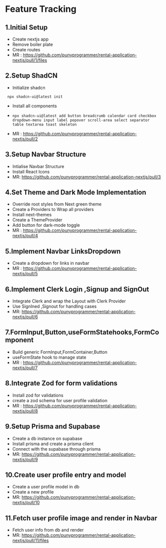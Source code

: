 # Feature Tracking
## 1.Initial Setup 
   - Create nextjs app
   - Remove boiler plate
   - Create routes
   - MR : https://github.com/punyprogrammer/rental-application-nextjs/pull/1/files
## 2.Setup ShadCN
   - Initialize shadcn 
   ```
    npx shadcn-ui@latest init
   ```
   - Install all components
   - ```
     npx shadcn-ui@latest add button breadcrumb calendar card checkbox dropdown-menu input label popover scroll-area select separator table textarea toast skeleton
     ```
   - MR : https://github.com/punyprogrammer/rental-application-nextjs/pull/2
## 3.Setup Navbar Structure
   - Intialise Navbar Structure
   - Install React Icons
   - MR: https://github.com/punyprogrammer/rental-application-nextjs/pull/3
## 4.Set Theme and Dark Mode Implementation
   - Override root styles from Next green theme
   - Create a Providers to Wrap all providers
   - Install next-themes
   - Create a ThemeProvider
   - Add button for dark-mode toggle
   - MR : https://github.com/punyprogrammer/rental-application-nextjs/pull/4
## 5.Implement Navbar LinksDropdown 
   - Create a dropdown for links in navbar
   - MR : https://github.com/punyprogrammer/rental-application-nextjs/pull/5

## 6.Implement Clerk Login ,Signup and SignOut
   - Integrate Clerk and wrap the Layout with Clerk Provider
   - Use SignIned ,Signout for handling cases
   - MR: https://github.com/punyprogrammer/rental-application-nextjs/pull/6

## 7.FormInput,Button,useFormStatehooks,FormComponent 
   - Build generic FormInput,FormContainer,Button
   - useFormState hook to manage state
   - MR : https://github.com/punyprogrammer/rental-application-nextjs/pull/7

## 8.Integrate Zod for form validations
   - Install zod for validations
   - create a zod schema for user profile validation
   - MR : https://github.com/punyprogrammer/rental-application-nextjs/pull/8

## 9.Setup Prisma and Supabase
   - Create a db instance on supabase
   - Install prisma and create a prisma client
   - Connect with the supabase through prisma
   - MR: https://github.com/punyprogrammer/rental-application-nextjs/pull/9

## 10.Create user profile entry and model 
   - Create a user profile model in db
   - Create a new profile
   - MR: https://github.com/punyprogrammer/rental-application-nextjs/pull/10

## 11.Fetch user profile image and render in Navbar
   - Fetch user info from db and render
   - MR: https://github.com/punyprogrammer/rental-application-nextjs/pull/11/files
